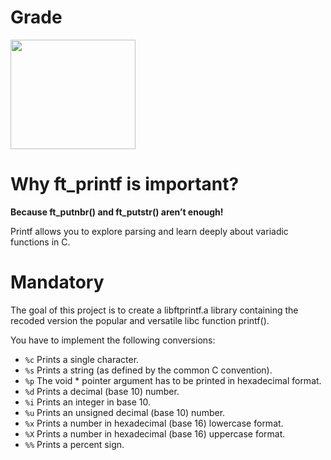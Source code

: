 # Grade
<img src="https://drive.google.com/file/d/1rkyoFiDyRyjAKwkTsdewt6N7Ltfd0WUZ/view?usp=drivesdk" width=200px height=175px/>

# Why ft_printf is important?
**Because ft_putnbr() and ft_putstr() aren’t enough!**

Printf allows you to explore parsing and learn deeply about variadic functions in C.

# Mandatory
The goal of this project is to create a libftprintf.a library containing the recoded version the popular and versatile libc function printf(). 

You have to implement the following conversions: 

 - `%c` Prints a single character.  
 - `%s` Prints a string (as defined by the common C convention).
 - `%p` The void * pointer argument has to be printed in hexadecimal format.
 - `%d` Prints a decimal (base 10) number.
 - `%i` Prints an integer in base 10. 
 - `%u` Prints an unsigned decimal (base 10) number. 
 - `%x` Prints a number in hexadecimal (base 16) lowercase format.
 - `%X` Prints a number in hexadecimal (base 16) uppercase format. 
 - `%%` Prints a percent sign.
